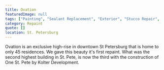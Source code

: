 ```yaml
---
title: Ovation
featuredImage: null
tags: ["Painting", "Sealant Replacement", "Exterior", "Stucco Repair", "Multi-Unit Residential"]
category: Repaint
quote: []
location: St. Petersburg
---
```


Ovation is an exclusive high-rise in downtown St Petersburg that is home to only 45 residences. We gave this beauty it's first repaint.  What was the second highest building in St. Pete, is now the third with the construction of One St. Pete by Kolter Development.